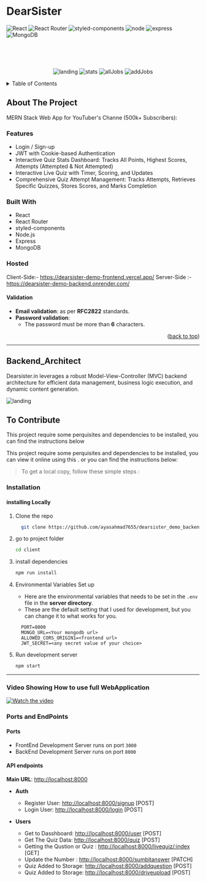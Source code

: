 # DearSister

<div id="top"></div>

![React](https://img.shields.io/badge/React-20232A?style=for-the-badge&logo=react&logoColor=61DAFB)
![React Router](https://img.shields.io/badge/React_Router-CA4245?style=for-the-badge&logo=react-router&logoColor=white)
![styled-components](https://img.shields.io/badge/styled--components-DB7093?style=for-the-badge&logo=styled-components&logoColor=white)
![node](https://img.shields.io/badge/Node.js-339933?style=for-the-badge&logo=nodedotjs&logoColor=white)
![express](https://img.shields.io/badge/Express.js-000000?style=for-the-badge&logo=express&logoColor=white)
![MongoDB](https://img.shields.io/badge/MongoDB-4EA94B?style=for-the-badge&logo=mongodb&logoColor=white)

<!-- PROJECT LOGO -->
<div align="center">
<br>
<br>
<br>

![landing](https://user-images.githubusercontent.com/76480451/210046660-894b3928-ccc3-4efe-9160-33341549531a.png)
![stats](https://user-images.githubusercontent.com/76480451/210046658-2809f5bb-6843-4719-91d0-9755474cb1cb.png)
![allJobs](https://user-images.githubusercontent.com/76480451/210046652-800f5c65-fbdb-4689-bc09-f8b138b384c8.png)
![addJobs](https://user-images.githubusercontent.com/76480451/210046661-44c6d3df-f7e3-4b61-a000-f10e045b9742.png)

</div>

<!-- TABLE OF CONTENTS -->
<details>
  <summary>Table of Contents</summary>
  <ol>
    <li>
      <a href="#about-the-project">About The Project</a>
      <ul>
        <li><a href="#features">Features</a></li>
        <li><a href="#built-with">Built With</a></li>
        <li><a href="#users">Users</a></li>
      </ul>
    </li>
    <li>
      <a href="#getting-started">Getting Started</a>
      <ul>
        <li><a href="#installation">Installation</a></li>
        <li><a href="#ports-and-endpoints">Ports and EndPoints</a></li>
      </ul>
    </li>
    <li><a href="#contributing">Contributing</a></li>
  </ol>
</details>

<!-- ABOUT THE PROJECT -->

## About The Project

MERN Stack Web App for YouTuber's Channe (500k+ Subscribers):


### Features

- Login / Sign-up
- JWT with Cookie-based Authentication
- Interactive Quiz Stats Dashboard: Tracks All Points, Highest Scores, Attempts (Attempted & Not Attempted)
- Interactive Live Quiz with Timer, Scoring, and Updates
- Comprehensive Quiz Attempt Management: Tracks Attempts, Retrieves Specific Quizzes, Stores Scores, and Marks Completion


### Built With

- React
- React Router
- styled-components
- Node.js
- Express
- MongoDB

### Hosted 
  Client-Side:- https://dearsister-demo-frontend.vercel.app/
  Server-Side :- https://dearsister-demo-backend.onrender.com/

#### Validation

- **Email validation**: as per **RFC2822** standards.
- **Password validation**:
  - The password must be more than **6** characters.

<p align="right">(<a href="#top">back to top</a>)</p>

---

<!-- GETTING STARTED -->

## Backend_Architect
Dearsister.in leverages a robust Model-View-Controller (MVC) backend architecture for efficient data management, business logic execution, and dynamic content generation.

![landing](https://user-images.githubusercontent.com/76480451/210046660-894b3928-ccc3-4efe-9160-33341549531a.png)


## To Contribute

This project require some perquisites and dependencies to be installed, you can find the instructions below

This project require some perquisites and dependencies to be installed, you can view it online using this . or you can find the instructions below:

> To get a local copy, follow these simple steps :

### Installation

#### installing Locally

1. Clone the repo
   ```sh
     git clone https://github.com/ayasahmad7655/dearsister_demo_backend
   ```
2. go to project folder

   ```sh
   cd client
   ```

3. install dependencies

   ```bash
   npm run install
   ```

4. Environmental Variables Set up

   - Here are the environmental variables that needs to be set in the `.env` file in the **server directory**.
   - These are the default setting that I used for development, but you can change it to what works for you.

   ```
     PORT=8000
     MONGO_URL=<Your mongodb url>
     ALLOWED_CORS_ORIGIN1=<frontend url>
     JWT_SECRET=<any secret value of your choice>
   ```

5. Run development server

   ```sh
   npm start
   ```

---
### Video Showing How to use full WebApplication
[![Watch the video](https://[EXTERNAL_PLATFORM_THUMBNAIL_URL])](https://drive.google.com/file/d/12f1fzRPoYzjTh3wtSMu-W2lY9Ug6DUog/view?usp=sharing)


### Ports and EndPoints

#### Ports

- FrontEnd Development Server runs on port `3000`
- BackEnd Development Server runs on port `8000`

#### API endpoints

**Main URL**: [http://localhost:8000](http://localhost:8000/)

- **Auth**

  - Register User: [http://localhost:8000/signup](http://localhost:8000/signup) [POST]
  - Login  User: [http://localhost:8000/login](http://localhost:5000/api/v1/auth/login) [POST]
  

- **Users**

  - Get to Dasshboard: [http://localhost:8000/user]() [POST]
  - Get The Quiz Data: [http://localhost:8000/quiz]() [POST]
  - Getting the Qustion or Quiz : [http://localhost:8000/livequiz/:index]() [GET]
  - Update the Number : [http://localhost:8000/sumbitanswer]() [PATCH]
  - Quiz Added to Storage:       [http://localhost:8000/addquestion]() [POST]
  - Quiz Added to Storage: [http://localhost:8000/driveupload]() [POST]
<!-- [![Run in Postman](https://run.pstmn.io/button.svg)] -->
